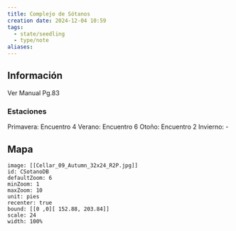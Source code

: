 ```yaml
---
title: Complejo de Sótanos
creation date: 2024-12-04 10:59
tags:
  - state/seedling
  - type/note
aliases:
---
```

## Información

Ver Manual Pg.83

### Estaciones

Primavera: Encuentro 4
Verano: Encuentro 6
Otoño: Encuentro 2
Invierno: -

## Mapa

```leaflet
image: [[Cellar_09_Autumn_32x24_R2P.jpg]]
id: CSotanoDB
defaultZoom: 6
minZoom: 1
maxZoom: 10
unit: pies
recenter: true
bound: [[0 ,0][ 152.88, 203.84]]
scale: 24
width: 100%
```